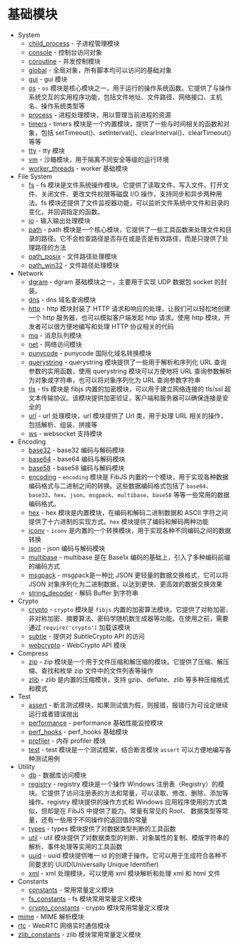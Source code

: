 # 基础模块
* System
  - [child_process](ifs/child_process.md) - 子进程管理模块
  - [console](ifs/console.md) - 控制台访问对象
  - [coroutine](ifs/coroutine.md) - 并发控制模块
  - [global](ifs/global.md) - 全局对象，所有脚本均可以访问的基础对象
  - [gui](ifs/gui.md) - gui 模块
  - [os](ifs/os.md) - `os` 模块是核心模块之一，用于运行的操作系统函数。它提供了与操作系统交互的实用程序功能，包括文件地址、文件路径、网络接口、主机名、操作系统类型等
  - [process](ifs/process.md) - 进程处理模块，用以管理当前进程的资源
  - [timers](ifs/timers.md) - timers 模块是一个内置模块，提供了一些与时间相关的函数和对象，包括 setTimeout()、setInterval()、clearInterval()、clearTimeout() 等等
  - [tty](ifs/tty.md) - tty 模块
  - [vm](ifs/vm.md) - 沙箱模块，用于隔离不同安全等级的运行环境
  - [worker_threads](ifs/worker_threads.md) - worker 基础模块
* File System
  - [fs](ifs/fs.md) - fs 模块是文件系统操作模块。它提供了读取文件、写入文件、打开文件、关闭文件、更改文件权限等磁盘 I/O 操作，支持同步和异步两种用法。fs 模块还提供了文件监视器功能，可以监听文件系统中文件和目录的变化，并回调指定的函数。
  - [io](ifs/io.md) - 输入输出处理模块
  - [path](ifs/path.md) - path 模块是一个核心模块，它提供了一些工具函数来处理文件和目录的路径。它不会检查路径是否存在或是否是有效路径，而是只提供了处理路径的方法
  - [path_posix](ifs/path_posix.md) - 文件路径处理模块
  - [path_win32](ifs/path_win32.md) - 文件路径处理模块
* Network
  - [dgram](ifs/dgram.md) - dgram 基础模块之一，主要用于实现 UDP 数据包 socket 的封装。
  - [dns](ifs/dns.md) - dns 域名查询模块
  - [http](ifs/http.md) - http 模块封装了 HTTP 请求和响应的处理，让我们可以轻松地创建一个 http 服务器，也可以模拟客户端发起 http 请求。使用 http 模块，开发者可以很方便地编写和处理 HTTP 协议相关的代码
  - [mq](ifs/mq.md) - 消息队列模块
  - [net](ifs/net.md) - 网络访问模块
  - [punycode](ifs/punycode.md) - punycode 国际化域名转换模块
  - [querystring](ifs/querystring.md) - querystring 模块提供了一些用于解析和序列化 URL 查询参数的实用函数，使用 querystring 模块可以方便地将 URL 查询参数解析为对象或字符串，也可以将对象序列化为 URL 查询参数字符串
  - [tls](ifs/tls.md) - tls 模块是 fibjs 内置的加密模块，可以用于建立网络连接的 tls/ssl 超文本传输协议。该模块提供加密验证，客户端和服务器可以确保连接是安全的
  - [url](ifs/url.md) - url 处理模块，url 模块提供了 Url 类，用于处理 URL 相关的操作，包括解析、组装、拼接等
  - [ws](ifs/ws.md) - websocket 支持模块
* Encoding
  - [base32](ifs/base32.md) - base32 编码与解码模块
  - [base64](ifs/base64.md) - base64 编码与解码模块
  - [base58](ifs/base58.md) - base58 编码与解码模块
  - [encoding](ifs/encoding.md) - `encoding` 模块是 FibJS 内置的一个模块，用于实现各种数据编码格式与二进制之间的转换。这些数据编码格式包括了 `base64`、`base32`、`hex`、`json`、`msgpack`、`multibase`、`base58` 等等一些常用的数据编码格式。
  - [hex](ifs/hex.md) - hex 模块是内置模块，在编码和解码二进制数据和 ASCII 字符之间提供了十六进制的实现方式。`hex` 模块提供了编码和解码两种功能
  - [iconv](ifs/iconv.md) - `iconv` 是内置的一个转换模块，用于实现各种不同编码之间的数据转换
  - [json](ifs/json.md) - json 编码与解码模块
  - [multibase](ifs/multibase.md) - multibase 是在 Base1x 编码的基础上，引入了多种编码前缀的编码方式
  - [msgpack](ifs/msgpack.md) - msgpack是一种比 JSON 更轻量的数据交换格式，它可以将 JSON 对象序列化为二进制数据，以达到更快、更高效的数据交换效果
  - [string_decoder](ifs/string_decoder.md) - 解码 Buffer 到字符串
* Crypto
  - [crypto](ifs/crypto.md) - `crypto` 模块是 `fibjs` 内置的加密算法模块。它提供了对称加密、非对称加密、摘要算法、密码学随机数生成器等功能。在使用之前，需要通过 `require('crypto')` 加载该模块
  - [subtle](ifs/subtle.md) - 提供对 SubtleCrypto API 的访问
  - [webcrypto](ifs/webcrypto.md) - WebCrypto API 模块
* Compress
  - [zip](ifs/zip.md) - zip 模块是一个用于文件压缩和解压缩的模块。它提供了压缩、解压缩、查找和枚举 zip 文件中的文件列表等操作
  - [zlib](ifs/zlib.md) - zlib 是内置的压缩模块，支持 gzip、deflate、zlib 等多种压缩格式和模式
* Test
  - [assert](ifs/assert.md) - 断言测试模块，如果测试值为假，则报错，报错行为可设定继续运行或者错误抛出
  - [performance](ifs/performance.md) - performance 基础性能监控模块
  - [perf_hooks](ifs/perf_hooks.md) - perf_hooks 基础模块
  - [profiler](ifs/profiler.md) - 内存 profiler 模块
  - [test](ifs/test.md) - test 模块是一个测试框架，结合断言模块 `assert` 可以方便地编写各种测试用例
* Utility
  - [db](ifs/db.md) - 数据库访问模块
  - [registry](ifs/registry.md) - registry 模块是一个操作 Windows 注册表（Registry）的模块。它提供了访问注册表的方法和常量，可以读取、修改、删除、添加等操作。registry 模块提供的操作方式和 Windows 应用程序使用的方式类似，但却是在 FibJS 中提供了能力。常量有常见的 Root、 数据类型等常量，还有一些用于不同操作的返回值的常量
  - [types](ifs/types.md) - types 模块提供了对数据类型判断的工具函数
  - [util](ifs/util.md) - util 模块提供了对数据类型的判断、对象属性的复制、模版字符串的解析、事件处理等实用的工具函数
  - [uuid](ifs/uuid.md) - uuid 模块提供唯一 id 的创建于操作。它可以用于生成符合各种不同要求的 UUID(Universally Unique Identifier)
  - [xml](ifs/xml.md) - xml 处理模块，可以使用 xml 模块解析和处理 xml 和 html 文件
* Constants
  - [constants](ifs/constants.md) - 常用常量定义模块
  - [fs_constants](ifs/fs_constants.md) - fs 模块常用常量定义模块
  - [crypto_constants](ifs/crypto_constants.md) - crypto 模块常用常量定义模块
* [mime](ifs/mime.md) - MIME 解析模块
* [rtc](ifs/rtc.md) - WebRTC 网络实时通信模块
* [zlib_constants](ifs/zlib_constants.md) - zlib 模块常用常量定义模块
